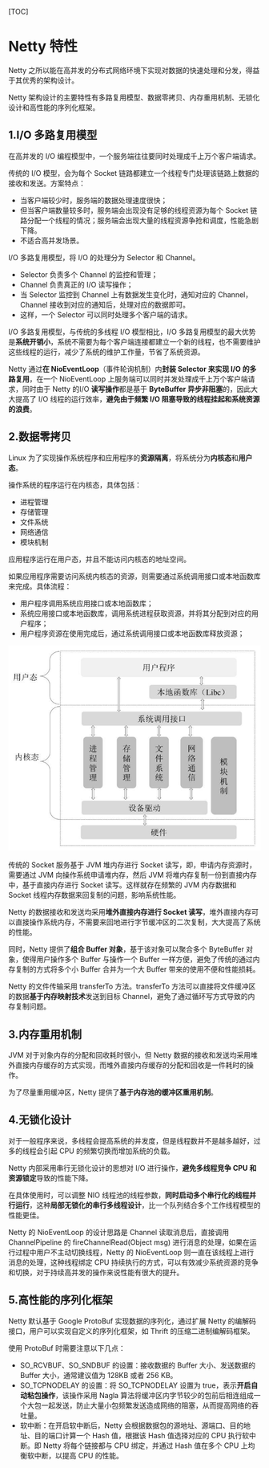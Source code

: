 
[TOC]

# Netty 特性

Netty 之所以能在高并发的分布式网络环境下实现对数据的快速处理和分发，得益于其优秀的架构设计。

Netty 架构设计的主要特性有多路复用模型、数据零拷贝、内存重用机制、无锁化设计和高性能的序列化框架。

## 1.I/O 多路复用模型

在高并发的 I/O 编程模型中，一个服务端往往要同时处理成千上万个客户端请求。

传统的 I/O 模型，会为每个 Socket 链路都建立一个线程专门处理该链路上数据的接收和发送。方案特点：

- 当客户端较少时，服务端的数据处理速度很快；
- 但当客户端数量较多时，服务端会出现没有足够的线程资源为每个 Socket 链路分配一个线程的情况；服务端会出现大量的线程资源争抢和调度，性能急剧下降。
- 不适合高并发场景。

I/O 多路复用模型，将 I/O 的处理分为 Selector 和 Channel。

- Selector 负责多个 Channel 的监控和管理；
- Channel 负责真正的 I/O 读写操作；
- 当 Selector 监控到 Channel 上有数据发生变化时，通知对应的 Channel，Channel 接收到对应的通知后，处理对应的数据即可。
- 这样，一个 Selector 可以同时处理多个客户端的请求。

I/O 多路复用模型，与传统的多线程 I/O 模型相比，I/O 多路复用模型的最大优势是**系统开销小**，系统不需要为每个客户端连接都建立一个新的线程，也不需要维护这些线程的运行，减少了系统的维护工作量，节省了系统资源。

Netty 通过**在 NioEventLoop**（事件轮询机制）内**封装 Selector 来实现 I/O 的多路复用**，在一个 NioEventLoop 上服务端可以同时并发处理成千上万个客户端请求，同时由于 Netty 的I/O **读写操作**都是基于 **ByteBuffer 异步非阻塞**的，因此大大提高了 I/O 线程的运行效率，**避免由于频繁 I/O 阻塞导致的线程挂起和系统资源的浪费**。



## 2.数据零拷贝

Linux 为了实现操作系统程序和应用程序的**资源隔离**，将系统分为**内核态**和**用户态**。

操作系统的程序运行在内核态，具体包括：

- 进程管理
- 存储管理
- 文件系统
- 网络通信
- 模块机制

应用程序运行在用户态，并且不能访问内核态的地址空间。

如果应用程序需要访问系统内核态的资源，则需要通过系统调用接口或本地函数库来完成。具体流程：

- 用户程序调用系统应用接口或本地函数库；
- 系统应用接口或本地函数库，调用系统进程获取资源，并将其分配到对应的用户程序；
- 用户程序资源在使用完成后，通过系统调用接口或本地函数库释放资源；

![Linux内核结构](./pic/Linux内核结构.jpeg)

传统的 Socket 服务基于 JVM 堆内存进行 Socket 读写，即，申请内存资源时，需要通过 JVM 向操作系统申请堆内存，然后 JVM 将堆内存复制一份到直接内存中，基于直接内存进行 Socket 读写。这样就存在频繁的 JVM 内存数据和 Socket 线程内存数据来回复制的问题，影响系统性能。

Netty 的数据接收和发送均采用**堆外直接内存进行 Socket 读写**，堆外直接内存可以直接操作系统内存，不需要来回地进行字节缓冲区的二次复制，大大提高了系统的性能。

同时，Netty 提供了**组合 Buffer 对象**，基于该对象可以聚合多个 ByteBuffer 对象，使得用户操作多个 Buffer 与操作一个 Buffer 一样方便，避免了传统的通过内存复制的方式将多个小 Buffer 合并为一个大 Buffer 带来的使用不便和性能损耗。

Netty 的文件传输采用 transferTo 方法。transferTo 方法可以直接将文件缓冲区的数据**基于内存映射技术**发送到目标 Channel，避免了通过循环写方式导致的内存复制问题。



## 3.内存重用机制

JVM 对于对象内存的分配和回收耗时很小，但 Netty 数据的接收和发送均采用堆外直接内存缓存的方式实现，而堆外直接内存缓存的分配和回收是一件耗时的操作。

为了尽量重用缓冲区，Netty 提供了**基于内存池的缓冲区重用机制**。



## 4.无锁化设计

对于一般程序来说，多线程会提高系统的并发度，但是线程数并不是越多越好，过多的线程会引起 CPU 的频繁切换而增加系统的负载。

Netty 内部采用串行无锁化设计的思想对 I/O 进行操作，**避免多线程竞争 CPU 和资源锁定**导致的性能下降。

在具体使用时，可以调整 NIO 线程池的线程参数，**同时启动多个串行化的线程并行运行**，这种**局部无锁化的串行多线程设计**，比一个队列结合多个工作线程模型的性能更佳。

Netty 的 NioEventLoop 的设计思路是 Channel 读取消息后，直接调用 ChannelPipeline 的 fireChannelRead(Object msg) 进行消息的处理，如果在运行过程中用户不主动切换线程，Netty 的 NioEventLoop 则一直在该线程上进行消息的处理，这种线程绑定 CPU 持续执行的方式，可以有效减少系统资源的竞争和切换，对于持续高并发的操作来说性能有很大的提升。



## 5.高性能的序列化框架

Netty 默认基于 Google ProtoBuf 实现数据的序列化，通过扩展 Netty 的编解码接口，用户可以实现自定义的序列化框架，如 Thrift 的压缩二进制编解码框架。

使用 ProtoBuf 时需要注意以下几点：

- SO_RCVBUF、SO_SNDBUF 的设置：接收数据的 Buffer 大小、发送数据的 Buffer 大小，通常建议值为 128KB 或者 256 KB。
- SO_TCPNODELAY 的设置：将 SO_TCPNODELAY 设置为 true，表示**开启自动粘包操作**，该操作采用 Nagla 算法将缓冲区内字节较少的包前后相连组成一个大包一起发送，防止大量小包频繁发送造成网络的阻塞，从而提高网络的吞吐量。
- 软中断：在开启软中断后，Netty 会根据数据包的源地址、源端口、目的地址、目的端口计算一个 Hash 值，根据该 Hash 值选择对应的 CPU 执行软中断。即 Netty 将每个链接都与 CPU 绑定，并通过 Hash 值在多个 CPU 上均衡软中断，以提高 CPU 的性能。

